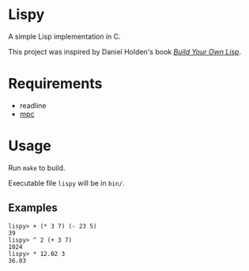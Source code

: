 # Lispy
A simple Lisp implementation in C.

This project was inspired by Daniel Holden's book 
[*Build Your Own Lisp*](http://www.buildyourownlisp.com).

# Requirements
- readline
- [mpc](https://github.com/orangeduck/mpc)

# Usage
Run `make` to build.

Executable file `lispy` will be in `bin/`.

## Examples
```
lispy> + (* 3 7) (- 23 5)
39
lispy> ^ 2 (+ 3 7)
1024
lispy> * 12.02 3
36.03
```
